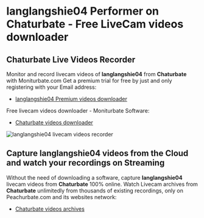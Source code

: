# langlangshie04 Performer on Chaturbate - Free LiveCam videos downloader

## Chaturbate Live Videos Recorder

Monitor and record livecam videos of **langlangshie04** from **Chaturbate** with Moniturbate.com
Get a premium trial for free by just and only registering with your Email address:
* [langlangshie04 Premium videos downloader](https://moniturbate.com/request-demo-licence-key.html)

Free livecam videos downloader - Moniturbate Software:
* [Chaturbate videos downloader](https://moniturbate.com/moniturbate-download-software.html)

![langlangshie04 livecam videos recorder](https://peachurnet.com/templates/moniturbate-software.png)


## Capture langlangshie04 videos from the Cloud and watch your recordings on Streaming

Without the need of downloading a software, capture **langlangshie04** livecam videos from **Chaturbate** 100% online.
Watch Livecam archives from **Chaturbate** unlimitedly from thousands of existing recordings, only on Peachurbate.com and its websites network:
* [Chaturbate videos archives](https://peachurnet.com/)